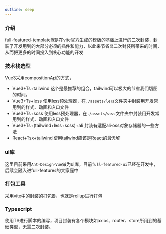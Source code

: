 ```yaml
---
outline: deep
---
```


### 介绍

full-featured-template就是在vite官方生成的模版的基础上进行的二次封装，封装了开发用到的大部分必须的插件和能力，以此来节省出二次封装所带来的时间，从而把更多的时间投入到核心功能的开发

### 技术栈选型

Vue3采用compositionApi的方式，

- Vue3+Ts+tailwind 这个是最推荐的组合，tailwind可以极大的节省我们切图的时间。
- Vue3+Ts+less 使用less预处理器，在`./assets/less`文件夹中封装用开发常用到的样式、动画和入口文件
- Vue3+Ts+scss 使用less预处理器，在`./assets/scss`文件夹中封装用开发常用到的样式、动画和入口文件
- Vue3+Ts+(tailwind+less+scss)+ali 封装有适配ali-oss对象存储器的一些方法
- React+Tsx+tailwind 使用tailwind应该是React的最优解

### ui库

这里目前采用`Ant-Design-Vue`做为ui库，目前`full-featured-ui`已经在开发中，后续会融入进full-featured的大家庭中

### 打包工具

采用vite中的封装的打包器，也就是rollup进行打包

### Typescript

使用TS进行脚本的编写，项目封装有各个模块如axios、router、store所用到的基础类型，无需二次封装。
